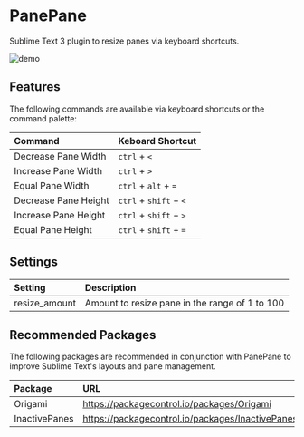 # PanePane
Sublime Text 3 plugin to resize panes via keyboard shortcuts.

![demo](screenshots/demo.gif)

## Features
The following commands are available via keyboard shortcuts or the command palette:

| Command               | Keboard Shortcut       |
|:----------------------|:-----------------------|
| Decrease Pane Width   | `ctrl` + `<`           |
| Increase Pane Width   | `ctrl` + `>`           |
| Equal Pane Width      | `ctrl` + `alt` + `=`   |
| Decrease Pane Height  | `ctrl` + `shift` + `<` |
| Increase Pane Height  | `ctrl` + `shift` + `>` |
| Equal Pane Height     | `ctrl` + `shift` + `=` |

## Settings
| Setting               | Description                                    |
|:----------------------|:-----------------------------------------------|
| resize_amount         | Amount to resize pane in the range of 1 to 100 |

## Recommended Packages
The following packages are recommended in conjunction with PanePane to improve Sublime Text's layouts and pane management.

| Package       | URL                                              |
|:--------------|:-------------------------------------------------|
| Origami       | https://packagecontrol.io/packages/Origami       |
| InactivePanes | https://packagecontrol.io/packages/InactivePanes |
